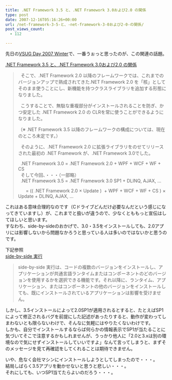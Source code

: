 ```yaml
---
title: .NET Framework 3.5 と、.NET Framework 3.0および2.0 の関係
type: post
date: 2007-12-16T05:16:26+00:00
url: /net-framework-3-5-と、-net-framework-3-0および2-0-の関係/
post_views_count:
  - 112

---
```

先日の<a href="http://vsug.jp/tabid/173/Default.aspx" target="_blank">VSUG Day 2007 Winter</a>で、一番うぉっと思ったのが、この関連の話題。 

<a href="http://blogs.msdn.com/dd_jpn/archive/2007/11/13/6172535.aspx" target="_blank">.NET Framework 3.5 と、.NET Framework 3.0および2.0 の関係</a> 

> &nbsp; そこで、.NET Framework 2.0 以降のフレームワークでは、これまでのバージョンアップで熟成されてきた.NET Framework 2.0 を「核」としてそのまま使うことにし、新機能を持つクラスライブラリを追加する形態になりました。 
> 
> &nbsp; こうすることで、無駄な重複部分がインストールされることを防ぎ、かつ安定した .NET Framework 2.0 の CLRを常に使うことができるようになりました。 
> 
> （※ .NET Framework 3.5 以降のフレームワークの構成については、現在のところ未定です。） 
> 
> &nbsp; そのように、.NET Framework 2.0 に拡張ライブラリをのせてリリースされた最初の .NET Framework が、.NET Framework 3.0でした。 
> 
> &nbsp; .NET Framework 3.0 = .NET Framework 2.0 + WPF + WCF + WF + CS  
> &nbsp; そして今回、・・・（一部略）  
> &nbsp; .NET Framework 3.5 = .NET Framework 3.0 SP1 + DLINQ, AJAX, &#8230; 
> 
> &nbsp;&nbsp;&nbsp;&nbsp;&nbsp; = (( .NET Framework 2.0 × Update )&nbsp; + WPF + WCF + WF + CS ) × Update + DLINQ, AJAX, &#8230; 

これはある意味合理的なのです（Cドライブどんだけ必要なんだという感じになってきていますし）が、これまでと扱いが違うので、少なくとももっと宣伝はしてほしいと思います。  
すなわち、side-by-sideのおかげで、3.0・3.5をインストールしても、2.0アプリには影響しないから問題なかろうと思っている人は多いのではないかと思うのです。 

下記参照  
<a href="http://msdn2.microsoft.com/ja-jp/library/8477k21c(VS.80).aspx" target="_blank">side-by-side 実行</a>

> side-by-side 実行は、コードの複数のバージョンをインストールし、アプリケーションが共通言語ランタイムまたはコンポーネントのどのバージョンを使用するかを選択できる機能です。それ以降に、ランタイム、アプリケーション、またはコンポーネントの他のバージョンをインストールしても、既にインストールされているアプリケーションは影響を受けません。 

しかし、3.5インストールによって2.0SP1が適用されるとすると、たとえばSP1によって修正されるバグを前提にした記述があったりすると、動作が変わってしまわないとも限らないわけで、そんなに気軽にはやりたくないわけです。  
しかも、自分でインストールするならば何らかの情報表示でSP1が当たることに気づいてそこで注意するかもしれませんが、うっかり他人に「2.0と3.xは別の環境なので気にせずインストールしていいですよ」なんて言ってしまうと、まずそのメッセージを見て再確認をしてくれることは期待できません。 

いや、危なく会社マシンにインストールしようとしてしまったので・・・。  
結局しばらく3.5アプリを動かせないと思うと悲しい・・・。  
それにしても、いつSP1当てたらよいのだろう・・・。